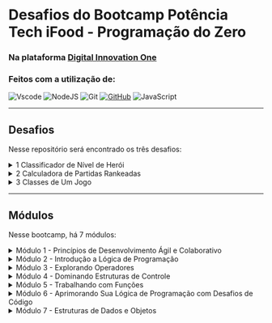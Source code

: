# Desafios do Bootcamp Potência Tech iFood - Programação do Zero
### Na plataforma [Digital Innovation One](https://www.dio.me/) 
### Feitos com a utilização de:
![Vscode](https://img.shields.io/badge/Vscode-007ACC?style=for-the-badge&logo=visual-studio-code&logoColor=white)
![NodeJS](https://img.shields.io/badge/node.js-6DA55F?style=for-the-badge&logo=node.js&logoColor=white)
![Git](https://img.shields.io/badge/GIT-E44C30?style=for-the-badge&logo=git&logoColor=white)
[![GitHub](https://img.shields.io/badge/GitHub-100000?style=for-the-badge&logo=github&logoColor=white)](https://github.com/julunaedu)
![JavaScript](https://img.shields.io/badge/JavaScript-F7DF1E?style=for-the-badge&logo=javascript&logoColor=black)

---------------------------------------------------------------------------

## Desafios
Nesse repositório será encontrado os três desafios:  
<details>
  <summary> 1 Classificador de Nível de Herói </summary>
  
#### Desafio do Módulo 4 - Dominando Estruturas de Controle 
Pasta: [desafio-classDeHeroi](desafio-classDeHeroi)  
Desafio: [desafio-classDeHeroi/README.md](desafio-classDeHeroi/README.md)  
Solução: [desafio-classDeHeroi/desafio-classDeHeroi.js](desafio-classDeHeroi/desafio-classDeHeroi.js)  

</details>

<details>
  <summary> 2 Calculadora de Partidas Rankeadas </summary>

  #### Desafio do Módulo 5 - Trabalhando com Funções  
  Pasta: [desafio-calcPartRank](desafio-calcPartRank)  
  Desafio: [desafio-calcPartRank/README.md](desafio-calcPartRank/README.md)  
  Solução 1: [desafio-calcPartRank/desafio-calcPartRank-IfElseIf.js](desafio-calcPartRank/desafio-calcPartRank-IfElseIf.js)  
  Solução 2: [desafio-calcPartRank/desafio-calcPartRank-SwitchCase.js](desafio-calcPartRank/desafio-calcPartRank-SwitchCase.js)  

</details>

<details>
  <summary> 3 Classes de Um Jogo </summary>

  #### Desafio do Módulo 7 - Estruturas de Dados e Objetos 
  Pasta: [desafio-classesJogo](desafio-classesJogo)  
  Desafio: [desafio-classesJogo/README.md](desafio-classesJogo/README.md)  
  Solução: [desafio-classesJogo/desafio-classesJogo.js](desafio-classesJogo/desafio-classesJogo.js)  

</details>

---------------------------------------------------------------------------

## Módulos
Nesse bootcamp, há 7 módulos:  
<details>
  <summary> Módulo 1 - Princípios de Desenvolvimento Ágil e Colaborativo </summary>
  
  1. Curso - Bootcamps DIO: Educação Gratuita e Empregabilidade Juntas
  2. Curso - Trabalhando em Equipes Ágeis
  3. Curso - Versionamento de Código com Git e Github
  4. Curso - Desafios de Projetos: Crie um Portfolio Vencedor
  5. Desafio - Contribuindo em um Projeto Open Source no GitHub

</details>

<details>
  <summary> Módulo 2 - Introdução a Lógica de Programação </summary>

  1. Curso - Introdução aos Conceitos Básicos em Lógica de Programação
  2. Curso - Entendendo Algoritmos e Fluxogramas
  3. Curso - Estrutura de um Software e Seu Ambiente de Desenvolvimento
  4. Curso - Trabalhando com Variáveis
  5. Curso - Criando e Manipulando Vetores e Matrizes
  6. Curso - Parabéns Por Dominar os Conceitos Básicos 

</details>

<details>
  <summary> Módulo 3 - Explorando Operadores </summary>

  1. Curso - Introdução ao Mundo de Operadores De Programação
  2. Curso - Entendendo Operadores e Expressões
  3. Curso - Trabalhando Com Operadores Aritméticos
  4. Curso - Trabalhando Com Operadores de Comparação
  5. Curso - Trabalhando Com Operadores Lógicos
  6. Curso - Parabéns Por Dominar Os Operadores

</details>

<details>
  <summary> Módulo 4 - Dominando Estruturas de Controle </summary>

  1. Curso - Introdução as Estruturas de Controle
  2. Curso - Trabalhando Com Estruturas Condicionais (if, else if, else)
  3. Curso - Trabalhando Com Estruturas de Decisão (Estrutura Switch Case)
  4. Curso - Trabalhando Com Estruturas de Repetição (for, while, do-while)
  5. Desafio - Classificador de Nível de Herói
  6. Curso - Parabéns Por Dominar as Estruturas de Controle

</details>

<details>
  <summary> Módulo 5 - Trabalhando com Funções </summary>

  1. Curso - Introdução ao Mundo de Funções
  2. Curso - O Que São Funções e Como Criar
  3. Curso - Funções com Parâmetros
  4. Curso - Funções com Retorno
  5. Desafio - Calculadora de Partidas Rankeadas
  6. Curso - Parabéns Por Dominar Funções

</details>

<details>
  <summary> Módulo 6 - Aprimorando Sua Lógica de Programação com Desafios de Código </summary>

  1. Curso - Desafios de Código: Aperfeiçoe Sua Lógica e Pensamento Computacional
  2. Desafio - Manipulando Variáveis com JavaScript
  3. Desafio - Dominando Operadores com JavaScript
  4. Desafio - Explorando Condicionais com JavaScript
  5. Desafio - Praticando Laços de Repetição com JavaScript
  6. Desafio - Dominando Funções com JavaScript

</details>

<details>
  <summary> Módulo 7 - Estruturas de Dados e Objetos </summary>

  1. Curso - Introdução Ao Mundo Dos Objetos
  2. Curso - Estrutura de Dados JSON
  3. Curso - O Que São Classes e Objetos
  4. Desafio - Escrevendo as Classes de Um Jogo
  5. Curso - Parabéns Por Dominar as Estruturas de Dados
  6. Curso - Avalie o Bootcamp Potência Tech iFood

</details>

